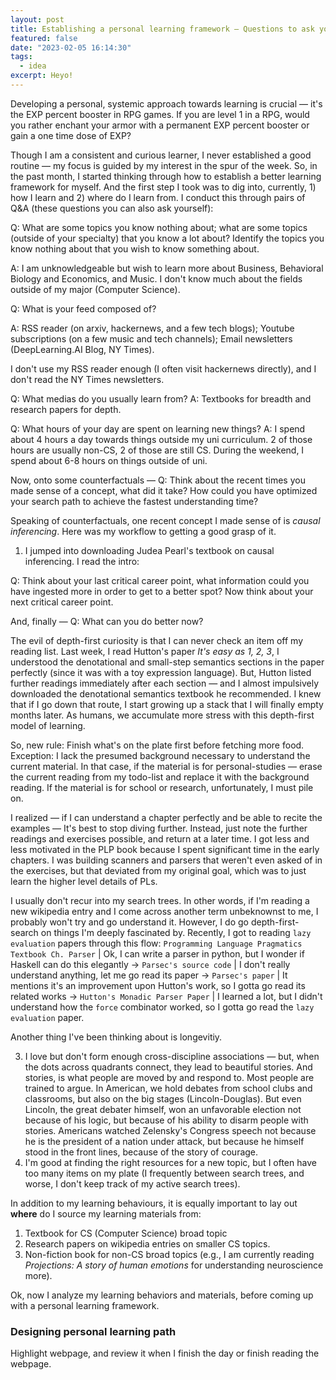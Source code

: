 ```yaml
---
layout: post
title: Establishing a personal learning framework — Questions to ask yourself
featured: false
date: "2023-02-05 16:14:30"
tags:
  - idea
excerpt: Heyo!
---
```


Developing a personal, systemic approach towards learning is crucial — it's the EXP percent booster in RPG games. If you are level 1 in a RPG, would you rather enchant your armor with a permanent EXP percent booster or gain a one time dose of EXP?

Though I am a consistent and curious learner, I never established a good routine — my focus is guided by my interest in the spur of the week. So, in the past month, I started thinking through how to establish a better learning framework for myself. And the first step I took was to dig into, currently, 1) how I learn and 2) where do I learn from. I conduct this through pairs of Q&A (these questions you can also ask yourself): 

Q: What are some topics you know nothing about; what are some topics (outside of your specialty) that you know a lot about? Identify the topics you know nothing about that you wish to know something about.

A: I am unknowledgeable but wish to learn more about Business, Behavioral Biology and Economics, and Music. I don't know much about the fields outside of my major (Computer Science). 

Q: What is your feed composed of?

A: RSS reader (on arxiv, hackernews, and a few tech blogs); Youtube subscriptions (on a few music and tech channels); Email newsletters (DeepLearning.AI Blog, NY Times).

I don't use my RSS reader enough (I often visit hackernews directly), and I don't read the NY Times newsletters. 

Q: What medias do you usually learn from?
A: Textbooks for breadth and research papers for depth. 

Q: What hours of your day are spent on learning new things? 
A: I spend about 4 hours a day towards things outside my uni curriculum. 2 of those hours are usually non-CS, 2 of those are still CS. During the weekend, I spend about 6-8 hours on things outside of uni. 

Now, onto some counterfactuals — 
Q: Think about the recent times you made sense of a concept, what did it take? How could you have optimized your search path to achieve the fastest understanding time?

Speaking of counterfactuals, one recent concept I made sense of is *causal inferencing*. Here was my workflow to getting a good grasp of it. 
1. I jumped into downloading Judea Pearl's textbook on causal inferencing. I read the intro: 


Q: Think about your last critical career point, what information could you have ingested more in order to get to a better spot? Now think about your next critical career point.

And, finally — 
Q: What can you do better now?

The evil of depth-first curiosity is that I can never check an item off my reading list. Last week, I read Hutton's paper *It's easy as 1, 2, 3*, I understood the denotational and small-step semantics sections in the paper perfectly (since it was with a toy expression language). But, Hutton listed further readings immediately after each section — and I almost impulsively downloaded the denotational semantics textbook he recommended. I knew that if I go down that route, I start growing up a stack that I will finally empty months later. As humans, we accumulate more stress with this depth-first model of learning.

So, new rule: Finish what's on the plate first before fetching more food. Exception: I lack the presumed background necessary to understand the current material. In that case, if the material is for personal-studies — erase the current reading from my todo-list and replace it with the background reading. If the material is for school or research, unfortunately, I must pile on.

I realized — if I can understand a chapter perfectly and be able to recite the examples — It's best to stop diving further. Instead, just note the further readings and exercises possible, and return at a later time.
I got less and less motivated in the PLP book because I spent significant time in the early chapters. I was building scanners and parsers that weren't even asked of in the exercises, but that deviated from my original goal, which was to just learn the higher level details of PLs. 



 I usually don't recur into my search trees. In other words, if I'm reading a new wikipedia entry and I come across another term unbeknownst to me, I probably won't try and go understand it. However, I do go depth-first-search on things I'm deeply fascinated by. Recently, I got to reading `lazy evaluation` papers through this flow: 
`Programming Language Pragmatics Textbook Ch. Parser` | Ok, I can write a parser in python, but I wonder if Haskell can do this elegantly -> `Parsec's source code` | I don't really understand anything, let me go read its paper -> `Parsec's paper` | It mentions it's an improvement upon Hutton's work, so I gotta go read its related works -> `Hutton's Monadic Parser Paper` | I learned a lot, but I didn't understand how the `force` combinator worked, so I gotta go read the `lazy evaluation` paper. 

Another thing I've been thinking about is longevitiy.


3) I love but don't form enough cross-discipline associations — but, when the dots across quadrants connect, they lead to beautiful stories. And stories, is what people are moved by and respond to. Most people are trained to argue. In American, we hold debates from school clubs and classrooms, but also on the big stages (Lincoln-Douglas). But even Lincoln, the great debater himself, won an unfavorable election not because of his logic, but because of his ability to disarm people with stories. Americans watched Zelensky's Congress speech not because he is the president of a nation under attack, but because he himself stood in the front lines, because of the story of courage.
4) I'm good at finding the right resources for a new topic, but I often have too many items on my plate (I frequently between search trees, and worse, I don't keep track of my active search trees). 

In addition to my learning behaviours, it is equally important to lay out **where** do I source my learning materials from: 
1) Textbook for CS (Computer Science) broad topic
2) Research papers on wikipedia entries on smaller CS topics. 
3) Non-fiction book for non-CS broad topics (e.g., I am currently reading *Projections: A story of human emotions* for understanding neuroscience more).

Ok, now I analyze my learning behaviors and materials, before coming up with a personal learning framework.



### Designing personal learning path

Highlight webpage, and review it when I finish the day or finish reading the webpage.
